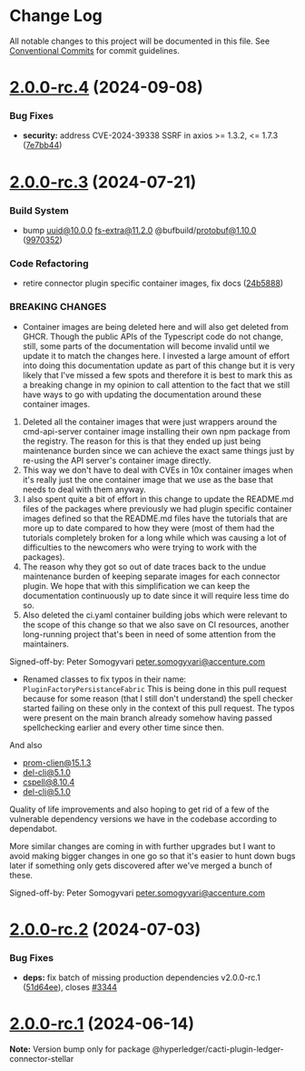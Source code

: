 # Change Log

All notable changes to this project will be documented in this file.
See [Conventional Commits](https://conventionalcommits.org) for commit guidelines.

# [2.0.0-rc.4](https://github.com/hyperledger/cacti/compare/v2.0.0-rc.3...v2.0.0-rc.4) (2024-09-08)

### Bug Fixes

* **security:** address CVE-2024-39338 SSRF in axios >= 1.3.2, <= 1.7.3 ([7e7bb44](https://github.com/hyperledger/cacti/commit/7e7bb44c01a2d19306ecaaaa2ba2e3c574039c87))

# [2.0.0-rc.3](https://github.com/hyperledger/cacti/compare/v2.0.0-rc.2...v2.0.0-rc.3) (2024-07-21)

### Build System

* bump uuid@10.0.0 fs-extra@11.2.0 @bufbuild/protobuf@1.10.0 ([9970352](https://github.com/hyperledger/cacti/commit/997035216694fe335215b8a3586488ac8c12447f))

### Code Refactoring

* retire connector plugin specific container images, fix docs ([24b5888](https://github.com/hyperledger/cacti/commit/24b5888247d134ea417fc0e83dccc9826b4075f3))

### BREAKING CHANGES

* Container images are being deleted here and will also
get deleted from GHCR. Though the public APIs of the Typescript code
do not change, still, some parts of the documentation will become invalid
until we update it to match the changes here.
I invested a large amount of effort into doing this documentation update
as part of this change but it is very likely that I've missed a few spots
and therefore it is best to mark this as a breaking change in my opinion
to call attention to the fact that we still have ways to go with updating
the documentation around these container images.

1. Deleted all the container images that were just wrappers around the
cmd-api-server container image installing their own npm package from
the registry.
The reason for this is that they ended up just being maintenance burden
since we can achieve the exact same things just by re-using the API server's
container image directly.
2. This way we don't have to deal with CVEs in 10x container images when
it's really just the one container image that we use as the base that needs
to deal with them anyway.
3. I also spent quite a bit of effort in this change to update the README.md
files of the packages where previously we had plugin specific container images
defined so that the README.md files have the tutorials that are more up to
date compared to how they were (most of them had the tutorials completely
broken for a long while which was causing a lot of difficulties to the
newcomers who were trying to work with the packages).
4. The reason why they got so out of date traces back to the undue maintenance
burden of keeping separate images for each connector plugin. We hope that
with this simplification we can keep the documentation continuously up to
date since it will require less time do so.
5. Also deleted the ci.yaml container building jobs which were relevant to
the scope of this change so that we also save on CI resources, another
long-running project that's been in need of some attention from the maintainers.

Signed-off-by: Peter Somogyvari <peter.somogyvari@accenture.com>
* Renamed classes to fix typos in their name: `PluginFactoryPersistanceFabric`
This is being done in this pull request because for some reason (that I still don't understand)
the spell checker started failing on these only in the context of this pull request.
The typos were present on the main branch already somehow having passed spellchecking earlier
and every other time since then.

And also
- prom-clien@15.1.3
- del-cli@5.1.0
- cspell@8.10.4
- del-cli@5.1.0

Quality of life improvements and also hoping to get rid of a few of the
vulnerable dependency versions we have in the codebase according to
dependabot.

More similar changes are coming in with further upgrades but I want to
avoid making bigger changes in one go so that it's easier to hunt down
bugs later if something only gets discovered after we've merged a bunch
of these.

Signed-off-by: Peter Somogyvari <peter.somogyvari@accenture.com>

# [2.0.0-rc.2](https://github.com/hyperledger/cacti/compare/v2.0.0-rc.1...v2.0.0-rc.2) (2024-07-03)

### Bug Fixes

* **deps:** fix batch of missing production dependencies v2.0.0-rc.1 ([51d64ee](https://github.com/hyperledger/cacti/commit/51d64eead473d928086eb53adf0850c3b43cbda9)), closes [#3344](https://github.com/hyperledger/cacti/issues/3344)

# [2.0.0-rc.1](https://github.com/hyperledger/cacti/compare/v2.0.0-alpha.2...v2.0.0-rc.1) (2024-06-14)

**Note:** Version bump only for package @hyperledger/cacti-plugin-ledger-connector-stellar
